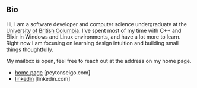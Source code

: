 ## Bio

Hi, I am a software developer and computer science undergraduate at the <a href="https://www.cs.ubc.ca/about-our-department" target="_blank" rel="noreferrer noopener">University of British Columbia</a>. I've spent most of my time with C++ and Elixir in Windows and Linux environments, and have a lot more to learn. Right now I am focusing on learning design intuition and building small things thoughtfully.

My mailbox is open, feel free to reach out at the address on my home page.

- [home page](http://peytonseigo.com) \[peytonseigo.com\]
- [linkedin](https://linkedin.com/in/peytonseigo) \[linkedin.com\]
